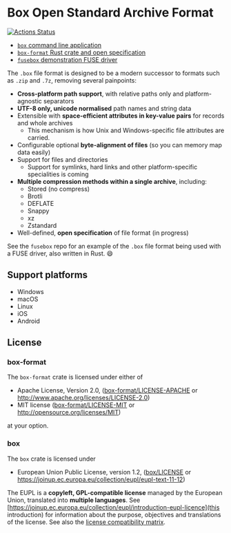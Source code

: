 # Box Open Standard Archive Format

[![Actions Status](https://github.com/bbqsrc/box/workflows/Continuous%20Integration/badge.svg)](https://github.com/bbqsrc/box/actions)

* [`box` command line application](box)
* [`box-format` Rust crate and open specification](box-format)
* [`fusebox` demonstration FUSE driver](fusebox)

The `.box` file format is designed to be a modern successor to formats such as `.zip` and `.7z`,
removing several painpoints:

* **Cross-platform path support**, with relative paths only and platform-agnostic separators
* **UTF-8 only, unicode normalised** path names and string data
* Extensible with **space-efficient attributes in key-value pairs** for records and whole archives
  * This mechanism is how Unix and Windows-specific file attributes are carried.
* Configurable optional **byte-alignment of files** (so you can memory map data easily)
* Support for files and directories
  * Support for symlinks, hard links and other platform-specific specialities is coming
* **Multiple compression methods within a single archive**, including:
  * Stored (no compress)
  * Brotli
  * DEFLATE
  * Snappy
  * xz
  * Zstandard
* Well-defined, **open specification** of file format (in progress)

See the `fusebox` repo for an example of the `.box` file format being used with a FUSE driver, also
written in Rust. :smile:

## Support platforms

* Windows
* macOS
* Linux
* iOS
* Android

## License

### box-format

The `box-format` crate is licensed under either of

 * Apache License, Version 2.0, ([box-format/LICENSE-APACHE](box-format/LICENSE-APACHE) or http://www.apache.org/licenses/LICENSE-2.0)
 * MIT license ([box-format/LICENSE-MIT](box-format/LICENSE-MIT) or http://opensource.org/licenses/MIT)

at your option.

### box

The `box` crate is licensed under

* European Union Public License, version 1.2, ([box/LICENSE](box/LICENSE) or https://joinup.ec.europa.eu/collection/eupl/eupl-text-11-12)

The EUPL is a **copyleft, GPL-compatible license** managed by the European Union, translated into **multiple languages**. See [https://joinup.ec.europa.eu/collection/eupl/introduction-eupl-licence](this introduction) for information about the purpose, objectives and translations of the license. See also the [license compatibility matrix](https://joinup.ec.europa.eu/collection/eupl/matrix-eupl-compatible-open-source-licences).